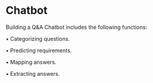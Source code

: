 # Chatbot

Building a Q&A Chatbot includes the following functions:

• Categorizing questions.

• Predicting requirements.

• Mapping answers.

• Extracting answers. 

